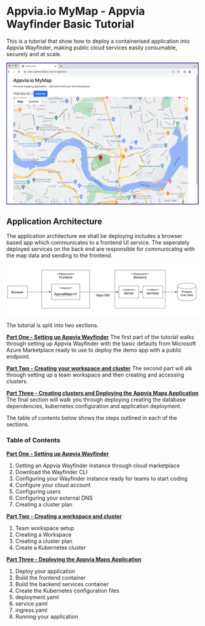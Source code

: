 # Appvia.io MyMap - Appvia Wayfinder Basic Tutorial


This is a tutorial that show how to deploy a containerised application into Appvia Wayfinder, making public cloud services easily consumable, securely and at scale.

![Application image](/img/app2.jpeg )

## Application Architecture

The application architecture we shall be deploying includes a browser based app which communicates to a frontend UI service. The seperately deployed services on the back end are responsible for communicatng with the map data and sending to the frontend. 

![App architecture](/img/img13.jpeg )

The tutorial is split into two sections. 

[**Part One - Setting up Appvia Wayfinder**](admin-README.md)
The first part of the tutorial walks through setting up Appvia Wayfinder with the basic defaults from Microsoft Azure Marketplace ready to use to deploy the demo app with a public endpoint.

[**Part Two - Creating your workspace and cluster**](cluster-README.md)
The second part will alk through setting up a team workspace and then creating and accessing clusters.

[**Part Three - Creating clusters and Deploying the Appvia Maps Application**](app-README.md)
The final section will walk you through deploying creating the database dependencies, kubernetes configuration and application deployment. 

The table of contents below shows the steps outlined in each of the sections. 

### Table of Contents

[**Part One - Setting up Appvia Wayfinder**](admin-README.md)
 1. Getting an Appvia Wayfinder instance through cloud marketplace
 2. Download the Wayfinder CLI
 3. Configuring your Wayfinder instance ready for teams to start coding
 4. Configure your cloud account
 5. Configuring users
 6. Configuring your external DNS
 7. Creating a cluster plan
 
 [**Part Two - Creating a workspace and cluster**](cluster-README.md)
 1. Team workspace setup
 2. Creating a Workspace
 3. Creating a cluster plan
 4. Create a Kubernetes cluster
 
 [**Part Three - Deploying the Appvia Maps Application**](app-README.md)
 1. Deploy your application
 2. Build the frontend container
 3. Build the backend services container
 4. Create the Kubernetes configuration files
 5. deployment.yaml
 6. service.yaml
 7. ingress.yaml
 8. Running your application

